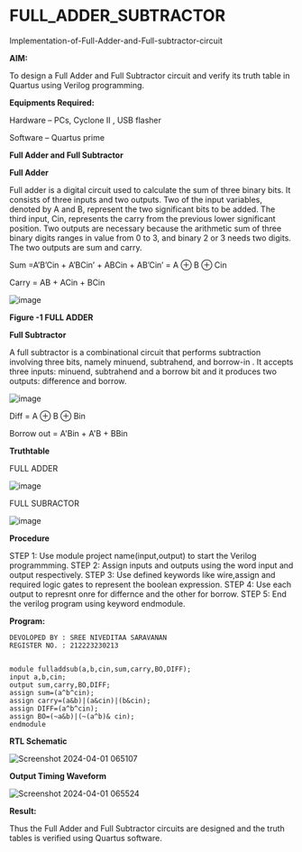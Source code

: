 # FULL_ADDER_SUBTRACTOR

Implementation-of-Full-Adder-and-Full-subtractor-circuit

**AIM:**

To design a Full Adder and Full Subtractor circuit and verify its truth table in Quartus using Verilog programming.

**Equipments Required:**

Hardware – PCs, Cyclone II , USB flasher

Software – Quartus prime

**Full Adder and Full Subtractor**

**Full Adder**

Full adder is a digital circuit used to calculate the sum of three binary bits. It consists of three inputs and two outputs. Two of the input variables, denoted by A and B, represent the two significant bits to be added. The third input, Cin, represents the carry from the previous lower significant position. Two outputs are necessary because the arithmetic sum of three binary digits ranges in value from 0 to 3, and binary 2 or 3 needs two digits. The two outputs are sum and carry.

Sum =A’B’Cin + A’BCin’ + ABCin + AB’Cin’ = A ⊕ B ⊕ Cin 

Carry = AB + ACin + BCin

![image](https://github.com/naavaneetha/FULL_ADDER_SUBTRACTOR/assets/154305477/0f30ba51-5ffb-4198-845f-18e054f675e7)

**Figure -1 FULL ADDER**

**Full Subtractor**

A full subtractor is a combinational circuit that performs subtraction involving three bits, namely minuend, subtrahend, and borrow-in . It accepts three inputs: minuend, subtrahend and a borrow bit and it produces two outputs: difference and borrow.

![image](https://github.com/naavaneetha/FULL_ADDER_SUBTRACTOR/assets/154305477/02b24f51-ab51-4304-9ad6-7b81ffc1ead5)

Diff = A ⊕ B ⊕ Bin 

Borrow out = A'Bin + A'B + BBin

**Truthtable**

FULL ADDER

![image](https://github.com/sreeniveditaa/FULL_ADDER_SUBTRACTOR/assets/147473268/15fe1ec1-94e6-4f8e-8c43-54029bb98471)

FULL SUBRACTOR

![image](https://github.com/sreeniveditaa/FULL_ADDER_SUBTRACTOR/assets/147473268/6da4cd8c-a54c-4bc8-a8d4-3c16f8f7dc2d)


**Procedure**

 STEP 1: Use module project name(input,output) to start the Verilog programmming. 
 STEP 2: Assign inputs and outputs using the word input and output respectively.
 STEP 3: Use defined keywords like wire,assign and required logic gates to represent the boolean expression. 
 STEP 4: Use each output to represnt onre for differnce and the other for borrow. 
 STEP 5: End the verilog program using keyword endmodule.

**Program:**

```
DEVOLOPED BY : SREE NIVEDITAA SARAVANAN
REGISTER NO. : 212223230213

```
```

module fulladdsub(a,b,cin,sum,carry,BO,DIFF);
input a,b,cin;
output sum,carry,BO,DIFF;
assign sum=(a^b^cin);
assign carry=(a&b)|(a&cin)|(b&cin);
assign DIFF=(a^b^cin);
assign BO=(~a&b)|(~(a^b)& cin);
endmodule

```

**RTL Schematic**

![Screenshot 2024-04-01 065107](https://github.com/sreeniveditaa/FULL_ADDER_SUBTRACTOR/assets/147473268/6597434c-de2b-4b54-bb7d-1211474f6a3e)


**Output Timing Waveform**

![Screenshot 2024-04-01 065524](https://github.com/sreeniveditaa/FULL_ADDER_SUBTRACTOR/assets/147473268/110e0030-798d-4db1-9f66-7d198caf1c25)


**Result:**

Thus the Full Adder and Full Subtractor circuits are designed and the truth tables is verified using Quartus software.



